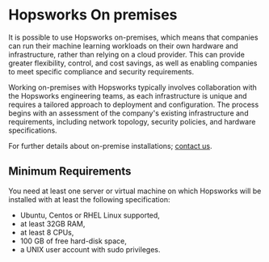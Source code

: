 # Hopsworks On premises

It is possible to use Hopsworks on-premises, which means that companies can run their machine learning workloads on their own hardware and infrastructure, rather than relying on a cloud provider. This can provide greater flexibility, control, and cost savings, as well as enabling companies to meet specific compliance and security requirements.

Working on-premises with Hopsworks typically involves collaboration with the Hopsworks engineering teams, as each infrastructure is unique and requires a tailored approach to deployment and configuration. The process begins with an assessment of the company's existing infrastructure and requirements, including network topology, security policies, and hardware specifications.

For further details about on-premise installations; [contact us](https://www.hopsworks.ai/contact).

## Minimum Requirements

You need at least one server or virtual machine on which Hopsworks will be installed with at least the following specification:

* Ubuntu, Centos or RHEL Linux supported,
* at least 32GB RAM,
* at least 8 CPUs,
* 100 GB of free hard-disk space,
* a UNIX user account with sudo privileges.

